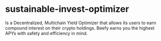 # sustainable-invest-optimizer

Is a Decentralized, Multichain Yield Optimizer that allows its users to earn compound interest on their crypto holdings. Beefy earns you the highest APYs with safety and efficiency in mind.
